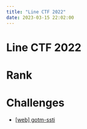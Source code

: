 ```yaml
---
title: "Line CTF 2022"
date: 2023-03-15 22:02:00
---
```


# Line CTF 2022


# Rank


# Challenges

- [[web] gotm-ssti](./line-ctf-2022-web-gotm-ssti)